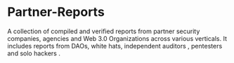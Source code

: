 # Partner-Reports
A collection of compiled and verified reports from partner security companies, agencies and Web 3.0 Organizations across various verticals. It includes reports from DAOs, white hats, independent auditors , pentesters and solo hackers .
